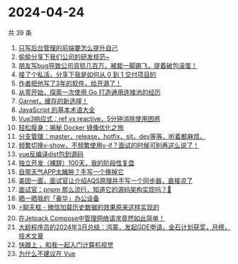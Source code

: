 # 2024-04-24

共 39 条

<!-- BEGIN JUEJIN -->
<!-- 最后更新时间 2024-04-24 01:01:14 +0800 -->
1. [只写后台管理的前端要怎么提升自己](https://juejin.cn/post/7360528073631318027)
1. [偷偷分享下我们公司的研发规范~](https://juejin.cn/post/7360486735798927396)
1. [朋友写bug导致公司资损几百万，被裁一脚踢飞，提着破包滚蛋！](https://juejin.cn/post/7359743113198157834)
1. [接了个私活，分享下我是如何从 0 到 1 交付项目的](https://juejin.cn/post/7359764922727333939)
1. [作者把他写了3年的软件，给开源了！](https://juejin.cn/post/7360583337511550986)
1. [从零开始，探索一次使用 Go 打造通用连接池的经历](https://juejin.cn/post/7359821944147230760)
1. [Garnet，缓存的新选择！](https://juejin.cn/post/7356044171244159002)
1. [ JavaScript 的基本术语大全](https://juejin.cn/post/7340531314884771878)
1. [Vue3响应式：ref vs reactive，5分钟消除使用困惑](https://juejin.cn/post/7353087285467873299)
1. [轻松瘦身：揭秘 Docker 镜像优化之旅](https://juejin.cn/post/7351662722906013736)
1. [分支管理：master，release，hotfix，sit，dev等等，听着都麻烦。](https://juejin.cn/post/7352075703859150899)
1. [频繁切换v-show，不频繁使用v-if？面试的时候可别再这么说了！](https://juejin.cn/post/7359541702049988623)
1. [vue反编译dist包到源码](https://juejin.cn/post/7359893196439207972)
1. [独立开发（裸辞）100天，我的阶段性复盘](https://juejin.cn/post/7360493040135651366)
1. [自带天气APP太臃肿？手写一个换掉它](https://juejin.cn/post/7351712561673076788)
1. [美团一面，面试官让介绍AQS原理并手写一个同步器，直接凉了](https://juejin.cn/post/7356055073585774643)
1. [面试官：pnpm 那么流行，知道它的源码架构实现吗？🤡](https://juejin.cn/post/7358336719165128756)
1. [晒一晒我的「豪华」办公设备](https://juejin.cn/post/7359893196438847524)
1. [⚡聊天框 - 微信加载历史数据的效果原来这样实现的](https://juejin.cn/post/7337114587123335180)
1. [在Jetpack Compose中管理网络请求竟然如此简单！](https://juejin.cn/post/7353156196935434290)
1. [大龄程序员的2024年3月总结：鸿蒙，发起GDE申请，金石计划获奖，月榜，技术文章](https://juejin.cn/post/7352075765930459186)
1. [快跟上 ，和我一起入门计算机视觉](https://juejin.cn/post/7359796750989918260)
1. [为什么不建议在 Vue <style> 中使用 scoped?](https://juejin.cn/post/7360575576417894439)
1. [不要盲目迷信rust，rust或许没有你想象中的那么快](https://juejin.cn/post/7359757993732734991)
1. [全网首发:探秘Flutter UI测试-Golden Test](https://juejin.cn/post/7347911786803789876)
1. [我一个测试仔，做了20多天开发的感受......](https://juejin.cn/post/7359821944148394024)
1. [你知道git有多少命令吗?盘点那些你可能没见过但很有用的git命令](https://juejin.cn/post/7350501693090119691)
1. [dev_prokit 之字符串快速转颜色](https://juejin.cn/post/7358375367340343347)
1. [Flutter大型项目架构：UI设计系统实现](https://juejin.cn/post/7359743113198600202)
1. [【效率小技巧】让alfred帮我启动所有项目，nice](https://juejin.cn/post/7358709354424860707)
1. [面试：性能优化表格和业务场景优化，你了解吗？](https://juejin.cn/post/7341408996597448723)
1. [门店：“电脑又双叒叕中病毒了”](https://juejin.cn/post/7359949249888403507)
1. [Shell脚本速通指南（比小米Su7还快）](https://juejin.cn/post/7352075755822596122)
1. [代码小妙招：用Java轻松获取List交集数据](https://juejin.cn/post/7346580626319015948)
1. [记录一次线上 GO 服务 oom 排查以及内存优化思路「附GO json库调研」](https://juejin.cn/post/7346102724498915378)
1. [不是Jenkins玩不起，而是脚本更有性价比，在1Panel中使用Node搭建前端自动化](https://juejin.cn/post/7355383157556215847)
1. [# Go高性能编程-不要使用Map缓存大量数据](https://juejin.cn/post/7346524071183990803)
1. [Pandas数据分析学习笔记](https://juejin.cn/post/7358649535381651496)
1. [揭秘Java Agent技术：解锁Java工具开发的新境界](https://juejin.cn/post/7351691676916596747)
<!-- END JUEJIN -->